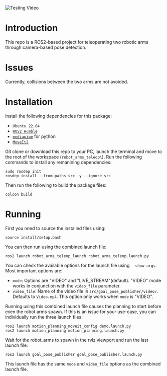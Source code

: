 ![Testing Video](/media/Test.gif)
# Introduction
This repo is a ROS2-based project for teleoperating two robotic arms through camera-based pose detection.

# Issues
Currently, collisions between the two arms are not avoided.

# Installation
Install the following dependencies for this package:
- `Ubuntu 22.04`
- [`ROS2 Humble`](https://docs.ros.org/en/humble/Installation.html)
- [`mediapipe`](https://ai.google.dev/edge/mediapipe/solutions/setup_python) for python
- [`MoveIt2`](https://moveit.ai/install-moveit2/binary/)

Git clone or download this repo to your PC, launch the terminal and move to the root of the workspace (`robot_arms_teleop\`). Run the following commands to install any remanining dependencies:
```
sudo rosdep init
rosdep install --from-paths src -y --ignore-src
```
Then run the following to build the package files:
```
colcon build
```
# Running
First you nned to source the installed files using:
```
source install/setup.bash
```
You can then run using the combined launch file:
```
ros2 launch robot_arms_teleop_launch robot_arms_teleop.launch.py
```
You can check the available options for the launch file using `--show-args`. Most important options are:
- `mode`: Options are "VIDEO" and "LIVE_STREAM"(default). "VIDEO" mode works in conjunction with the `video_file` parameter.
- `video_file`: Name of the video file in `src/goal_pose_publisher/video/`. Defaults to `Video.mp4`. This option only works when `mode` is "VIDEO".

Running using this combined launch file causes the planning to start before even the robot arms spawn. If this is an issue for your use-case, you can individually run the three launch files:
```
ros2 launch motion_planning_moveit_config demo.launch.py
ros2 launch motion_planning motion_planning.launch.py
```
Wait for the robot_arms to spawn in the rviz viewport and run the last launch file:
```
ros2 launch goal_pose_publisher goal_pose_publisher.launch.py
```
This launch file has the same `mode` and `video_file` options as the combined launch file.